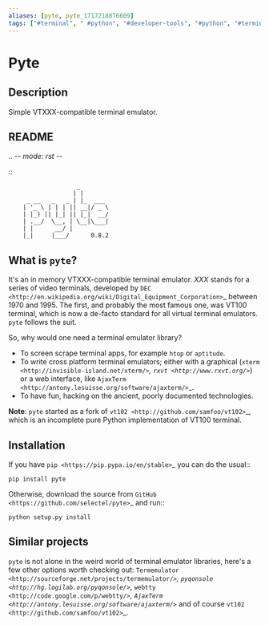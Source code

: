```yaml
---
aliases: [pyte, pyte_1717218876609]
tags: ["#terminal", " #python", "#developer-tools", "#python", "#terminal-emulation", "#open-source", "#github", "|", "#vt100", "#pip-installation", "#screen-scraping"]
---
```


# Pyte

## Description

Simple VTXXX-compatible terminal emulator.

## README

.. -*- mode: rst -*-

::

                       _
                      | |
         _ __   _   _ | |_  ___
        | '_ \ | | | || __|/ _ \
        | |_) || |_| || |_|  __/
        | .__/  \__, | \__|\___|
        | |      __/ |
        |_|     |___/      0.8.2


What is ``pyte``?
-----------------

It's an in memory VTXXX-compatible terminal emulator.
*XXX* stands for a series of video terminals, developed by
`DEC <http://en.wikipedia.org/wiki/Digital_Equipment_Corporation>`_ between
1970 and 1995. The first, and probably the most famous one, was VT100
terminal, which is now a de-facto standard for all virtual terminal
emulators. ``pyte`` follows the suit.

So, why would one need a terminal emulator library?

* To screen scrape terminal apps, for example ``htop`` or ``aptitude``.
* To write cross platform terminal emulators; either with a graphical
  (`xterm <http://invisible-island.net/xterm/>`*,
  `rxvt <http://www.rxvt.org/>`*) or a web interface, like
  `AjaxTerm <http://antony.lesuisse.org/software/ajaxterm/>`_.
* To have fun, hacking on the ancient, poorly documented technologies.

**Note**: ``pyte`` started as a fork of `vt102 <http://github.com/samfoo/vt102>`_,
which is an incomplete pure Python implementation of VT100 terminal.


Installation
------------

If you have `pip <https://pip.pypa.io/en/stable>`_ you can do the usual::

    pip install pyte

Otherwise, download the source from `GitHub <https://github.com/selectel/pyte>`_
and run::

    python setup.py install

Similar projects
----------------

``pyte`` is not alone in the weird world of terminal emulator libraries,
here's a few other options worth checking out:
`Termemulator <http://sourceforge.net/projects/termemulator/>`*,
`pyqonsole <http://hg.logilab.org/pyqonsole/>`*,
`webtty <http://code.google.com/p/webtty/>`*,
`AjaxTerm <http://antony.lesuisse.org/software/ajaxterm/>`* and of course
`vt102 <http://github.com/samfoo/vt102>`_.
